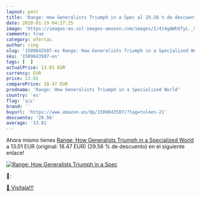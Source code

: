 ```yaml
---
layout: post
title: 'Range: How Generalists Triumph in a Spec al 29.56 % de descuento'
date: 2020-01-19 04:27:25
image: 'https://images-eu.ssl-images-amazon.com/images/I/414gAWhGTyL._SL200_.jpg'
comments: true
category: ofertas
author: ring
slug: '1509843507-es Range: How Generalists Triumph in a Specialized World'
sku: '1509843507-es'
tags: [  ]
actualPrice: 13.01 EUR
currency: EUR
price: 13.01
comparePrice: 18.47 EUR
prodname: 'Range: How Generalists Triumph in a Specialized World'
country: 'es'
flag: '🇪🇸'
brand: ''
buyurl: 'https://www.amazon.es/dp/1509843507/?tag=tolees-21'
descuento: '29.56'
average: '13.01'
---
```


Ahora mismo tienes [Range: How Generalists Triumph in a Specialized World](https://www.amazon.es/dp/1509843507/?tag=tolees-21) a 13.01 EUR (original: 18.47 EUR) (29.56 %  de descuento) en el siguiente enlace!

[![Range: How Generalists Triumph in a Spec](https://images-eu.ssl-images-amazon.com/images/I/414gAWhGTyL._SL200_.jpg)](https://www.amazon.es/dp/1509843507/?tag=tolees-21)

🔎:


[🛒 Visítala!!!](https://www.amazon.es/dp/1509843507/?tag=tolees-21)
